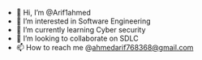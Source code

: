 - 👋 Hi, I’m @Arif1ahmed
- 👀 I’m interested in Software Engineering
- 🌱 I’m currently learning Cyber security
- 💞️ I’m looking to collaborate on SDLC
- 📫 How to reach me @ahmedarif768368@gmail.com

<!---
Arif1ahmed/Arif1ahmed is a ✨ special ✨ repository because its `README.md` (this file) appears on your GitHub profile.
You can click the Preview link to take a look at your changes.
--->
